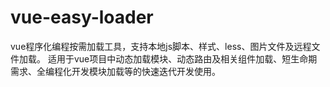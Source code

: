 # vue-easy-loader
vue程序化编程按需加载工具，支持本地js脚本、样式、less、图片文件及远程文件加载。 适用于vue项目中动态加载模块、动态路由及相关组件加载、短生命期需求、全编程化开发模块加载等的快速迭代开发使用。
